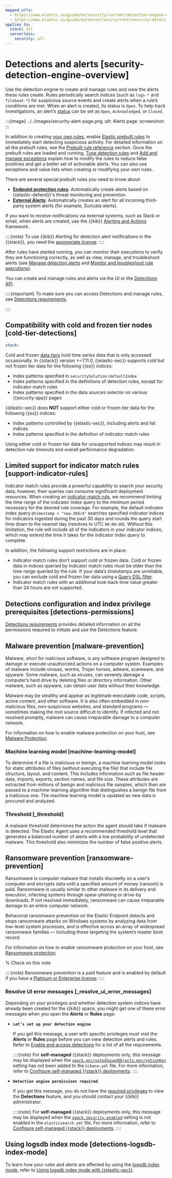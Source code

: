 ```yaml
---
mapped_urls:
  - https://www.elastic.co/guide/en/security/current/detection-engine-overview.html
  - https://www.elastic.co/guide/en/serverless/current/security-detection-engine-overview.html
applies_to:
  stack: all
  serverless:
    security: all
---
```


# Detections and alerts [security-detection-engine-overview]

Use the detection engine to create and manage rules and view the alerts these rules create. Rules periodically search indices (such as `logs-*` and `filebeat-*`) for suspicious source events and create alerts when a rule’s conditions are met. When an alert is created, its status is `Open`. To help track investigations, an alert’s [status](/solutions/security/detect-and-alert/manage-detection-alerts.md#detection-alert-status) can be set as `Open`, `Acknowledged`, or `Closed`.

:::{image} ../../images/security-alert-page.png
:alt: Alerts page
:screenshot:
:::

In addition to creating [your own rules](/solutions/security/detect-and-alert/create-detection-rule.md), enable [Elastic prebuilt rules](/solutions/security/detect-and-alert/install-manage-elastic-prebuilt-rules.md#load-prebuilt-rules) to immediately start detecting suspicious activity. For detailed information on all the prebuilt rules, see the [Prebuilt rule reference](security-docs://reference/prebuilt-rules/index.md) section. Once the prebuilt rules are loaded and running, [Tune detection rules](/solutions/security/detect-and-alert/tune-detection-rules.md) and [Add and manage exceptions](/solutions/security/detect-and-alert/add-manage-exceptions.md) explain how to modify the rules to reduce false positives and get a better set of actionable alerts. You can also use exceptions and value lists when creating or modifying your own rules.

There are several special prebuilt rules you need to know about:

* [**Endpoint protection rules**](/solutions/security/manage-elastic-defend/endpoint-protection-rules.md): Automatically create alerts based on {{elastic-defend}}'s threat monitoring and prevention.
* [**External Alerts**](https://www.elastic.co/guide/en/security/current/external-alerts.html): Automatically creates an alert for all incoming third-party system alerts (for example, Suricata alerts).

If you want to receive notifications via external systems, such as Slack or email, when alerts are created, use the {{kib}} [Alerting and Actions](/explore-analyze/alerts-cases.md) framework.

::::{note}
To use {{kib}} Alerting for detection alert notifications in the {{stack}}, you need the [appropriate license](https://www.elastic.co/subscriptions).
::::


After rules have started running, you can monitor their executions to verify they are functioning correctly, as well as view, manage, and troubleshoot alerts (see [Manage detection alerts](/solutions/security/detect-and-alert/manage-detection-alerts.md) and [Monitor and troubleshoot rule executions](/troubleshoot/security/detection-rules.md)).

You can create and manage rules and alerts via the UI or the [Detections API](https://www.elastic.co/docs/api/doc/kibana/group/endpoint-security-detections-api).

::::{important}
To make sure you can access Detections and manage rules, see [Detections requirements](/solutions/security/detect-and-alert/detections-requirements.md).

::::



## Compatibility with cold and frozen tier nodes [cold-tier-detections]

```yaml {applies_to}
stack:
```

Cold and frozen [data tiers](/manage-data/lifecycle/data-tiers.md) hold time series data that is only accessed occasionally. In {{stack}} version >=7.11.0, {{elastic-sec}} supports cold but not frozen tier data for the following {{es}} indices:

* Index patterns specified in `securitySolution:defaultIndex`
* Index patterns specified in the definitions of detection rules, except for indicator match rules
* Index patterns specified in the data sources selector on various {{security-app}} pages

{{elastic-sec}} does **NOT** support either cold or frozen tier data for the following {{es}} indices:

* Index patterns controlled by {{elastic-sec}}, including alerts and list indices
* Index patterns specified in the definition of indicator match rules

Using either cold or frozen tier data for unsupported indices may result in detection rule timeouts and overall performance degradation.


## Limited support for indicator match rules [support-indicator-rules]

Indicator match rules provide a powerful capability to search your security data; however, their queries can consume significant deployment resources. When creating an [indicator match rule](/solutions/security/detect-and-alert/create-detection-rule.md#create-indicator-rule), we recommend limiting the time range of the indicator index query to the minimum period necessary for the desired rule coverage. For example, the default indicator index query `@timestamp > "now-30d/d"` searches specified indicator indices for indicators ingested during the past 30 days and rounds the query start time down to the nearest day (resolves to UTC `00:00:00`). Without this limitation, the rule will include all of the indicators in your indicator indices, which may extend the time it takes for the indicator index query to complete.

In addition, the following support restrictions are in place:

* Indicator match rules don’t support cold or frozen data. Cold or frozen data in indices queried by indicator match rules must be older than the time range queried by the rule. If your data’s timestamps are unreliable, you can exclude cold and frozen tier data using a [Query DSL filter](/solutions/security/detect-and-alert/exclude-cold-frozen-data-from-individual-rules.md).
* Indicator match rules with an additional look-back time value greater than 24 hours are not supported.


## Detections configuration and index privilege prerequisites [detections-permissions]

[Detections requirements](/solutions/security/detect-and-alert/detections-requirements.md) provides detailed information on all the permissions required to initiate and use the Detections feature.


## Malware prevention [malware-prevention]

Malware, short for malicious software, is any software program designed to damage or execute unauthorized actions on a computer system. Examples of malware include viruses, worms, Trojan horses, adware, scareware, and spyware. Some malware, such as viruses, can severely damage a computer’s hard drive by deleting files or directory information. Other malware, such as spyware, can obtain user data without their knowledge.

Malware may be stealthy and appear as legitimate executable code, scripts, active content, and other software. It is also often embedded in non-malicious files, non-suspicious websites, and standard programs — sometimes making the root source difficult to identify. If infected and not resolved promptly, malware can cause irreparable damage to a computer network.

For information on how to enable malware protection on your host, see [Malware Protection](/solutions/security/configure-elastic-defend/configure-an-integration-policy-for-elastic-defend.md#malware-protection).


### Machine learning model [machine-learning-model]

To determine if a file is malicious or benign, a machine learning model looks for static attributes of files (without executing the file) that include file structure, layout, and content. This includes information such as file header data, imports, exports, section names, and file size. These attributes are extracted from millions of benign and malicious file samples, which then are passed to a machine-learning algorithm that distinguishes a benign file from a malicious one. The machine learning model is updated as new data is procured and analyzed.


### Threshold [_threshold]

A malware threshold determines the action the agent should take if malware is detected. The Elastic Agent uses a recommended threshold level that generates a balanced number of alerts with a low probability of undetected malware. This threshold also minimizes the number of false positive alerts.


## Ransomware prevention [ransomware-prevention]

Ransomware is computer malware that installs discreetly on a user’s computer and encrypts data until a specified amount of money (ransom) is paid. Ransomware is usually similar to other malware in its delivery and execution, infecting systems through spear-phishing or drive-by downloads. If not resolved immediately, ransomware can cause irreparable damage to an entire computer network.

Behavioral ransomware prevention on the Elastic Endpoint detects and stops ransomware attacks on Windows systems by analyzing data from low-level system processes, and is effective across an array of widespread ransomware families — including those targeting the system’s master boot record.

For information on how to enable ransomware protection on your host, see [Ransomware protection](/solutions/security/configure-elastic-defend/configure-an-integration-policy-for-elastic-defend.md#ransomware-protection).

% Check on this note

::::{note}
Ransomware prevention is a paid feature and is enabled by default if you have a [Platinum or Enterprise license](https://www.elastic.co/pricing).
::::



### Resolve UI error messages [_resolve_ui_error_messages]

Depending on your privileges and whether detection system indices have already been created for the {{kib}} space, you might get one of these error messages when you open the **Alerts** or **Rules** page:

* **`Let’s set up your detection engine`**

    If you get this message, a user with specific privileges must visit the **Alerts** or **Rules** page before you can view detection alerts and rules. Refer to [Enable and access detections](/solutions/security/detect-and-alert/detections-requirements.md#enable-detections-ui) for a list of all the requirements.

    ::::{note}
    For **self-managed** {{stack}} deployments only, this message may be displayed when the [`xpack.encryptedSavedObjects.encryptionKey`](/solutions/security/detect-and-alert.md#detections-permissions) setting has not been added to the `kibana.yml` file. For more information, refer to [Configure self-managed {{stack}} deployments](/solutions/security/detect-and-alert/detections-requirements.md#detections-on-prem-requirements).
    ::::

* **`Detection engine permissions required`**

    If you get this message, you do not have the [required privileges](/solutions/security/detect-and-alert.md#detections-permissions) to view the **Detections** feature, and you should contact your {{kib}} administrator.

    ::::{note}
    For **self-managed** {{stack}} deployments only, this message may be displayed when the [`xpack.security.enabled`](/solutions/security/detect-and-alert.md#detections-permissions) setting is not enabled in the `elasticsearch.yml` file. For more information, refer to [Configure self-managed {{stack}} deployments](/solutions/security/detect-and-alert/detections-requirements.md#detections-on-prem-requirements).
    ::::



## Using logsdb index mode [detections-logsdb-index-mode]

To learn how your rules and alerts are affected by using the [logsdb index mode](/manage-data/data-store/data-streams/logs-data-stream.md), refer to [Using logsdb index mode with {{elastic-sec}}](/solutions/security/detect-and-alert/using-logsdb-index-mode-with-elastic-security.md).

